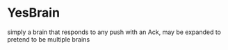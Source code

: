 # YesBrain

simply a brain that responds to any push with an Ack, may be expanded to pretend to be multiple brains